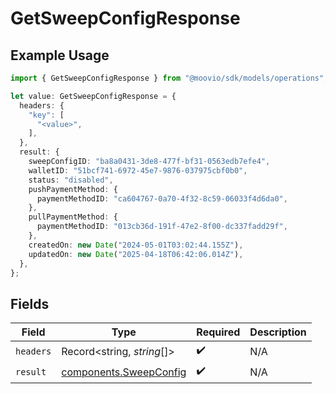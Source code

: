 # GetSweepConfigResponse

## Example Usage

```typescript
import { GetSweepConfigResponse } from "@moovio/sdk/models/operations";

let value: GetSweepConfigResponse = {
  headers: {
    "key": [
      "<value>",
    ],
  },
  result: {
    sweepConfigID: "ba8a0431-3de8-477f-bf31-0563edb7efe4",
    walletID: "51bcf741-6972-45e7-9876-037975cbf0b0",
    status: "disabled",
    pushPaymentMethod: {
      paymentMethodID: "ca604767-0a70-4f32-8c59-06033f4d6da0",
    },
    pullPaymentMethod: {
      paymentMethodID: "013cb36d-191f-47e2-8f00-dc337fadd29f",
    },
    createdOn: new Date("2024-05-01T03:02:44.155Z"),
    updatedOn: new Date("2025-04-18T06:42:06.014Z"),
  },
};
```

## Fields

| Field                                                            | Type                                                             | Required                                                         | Description                                                      |
| ---------------------------------------------------------------- | ---------------------------------------------------------------- | ---------------------------------------------------------------- | ---------------------------------------------------------------- |
| `headers`                                                        | Record<string, *string*[]>                                       | :heavy_check_mark:                                               | N/A                                                              |
| `result`                                                         | [components.SweepConfig](../../models/components/sweepconfig.md) | :heavy_check_mark:                                               | N/A                                                              |